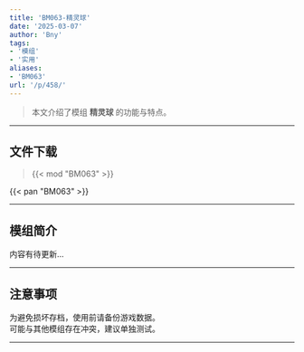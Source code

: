 ```yaml
---
title: 'BM063-精灵球'
date: '2025-03-07'
author: 'Bny'
tags:
- '模组'
- '实用'
aliases:
- 'BM063'
url: '/p/458/'
---
```


> 本文介绍了模组 **精灵球** 的功能与特点。

---

## 文件下载  

> {{< mod "BM063" >}}  

{{< pan "BM063" >}}  

---

## 模组简介

>  
内容有待更新...  

---

## 注意事项

>  
为避免损坏存档，使用前请备份游戏数据。  
可能与其他模组存在冲突，建议单独测试。  

---


